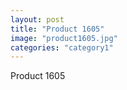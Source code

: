 ```yaml
---
layout: post
title: "Product 1605"
image: "product1605.jpg"
categories: "category1"
---
```

Product 1605

